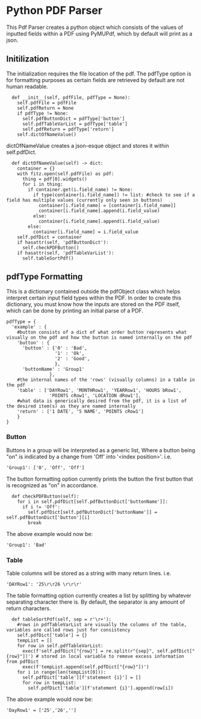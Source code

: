 # Python PDF Parser
This Pdf Parser creates a python object which consists of the values of inputted fields within a PDF using PyMUPdf, which by default will print as a json.

## Initilization

The initialization requires the file location of the pdf.
The pdfType option is for formatting purposes as certain fields are retrieved by default are not human readable.
```
  def __init__(self, pdfFile, pdfType = None):
    self.pdfFile = pdfFile
    self.pdfReturn = None
    if pdfType != None:
      self.pdfButtonDict = pdfType['button']
      self.pdfTableVarList = pdfType['table']
      self.pdfReturn = pdfType['return']
    self.dictOfNameValue()
```

dictOfNameValue creates a json-esque object and stores it within self.pdfDict.
```
  def dictOfNameValue(self) -> dict:
    container = {}
    with fitz.open(self.pdfFile) as pdf:
      thing = pdf[0].widgets()
      for i in thing:
        if container.get(i.field_name) != None:
          if type(container[i.field_name]) != list: #check to see if a field has multiple values (currently only seen in buttons)
            container[i.field_name] = [container[i.field_name]]
            container[i.field_name].append(i.field_value)
          else:
            container[i.field_name].append(i.field_value)
        else:
          container[i.field_name] = i.field_value
    self.pdfDict = container
    if hasattr(self, 'pdfButtonDict'):
      self.checkPDFButton()
    if hasattr(self, 'pdfTableVarList'):
      self.tableSortPdf()
```

## pdfType Formatting
This is a dictionary contained outside the pdfObject class which helps interpret certain input field types within the PDF.
In order to create this dictionary, you must know how the inputs are stored on the PDF itself, which can be done by printing an initial parse of a PDF.
```
pdfType = {
  'example' : {
    #button consists of a dict of what order button represents what visually on the pdf and how the button is named internally on the pdf
    'button' : {
      'button' : {'0' : 'Bad',
                  '1' : 'Ok',
                  '2' : 'Good',
                  },
      'buttonName' : 'Group1'
                },
    #the internal names of the 'rows' (visually columns) in a table in the pdf
    'table' : ['DAYRow1', 'MONTHRow1', 'YEARRow1', 'HOURS bRow1',
                'POINTS cRow1', 'LOCATION dRow1'],
    #what data is generically desired from the pdf, it is a list of the desired item(s) as they are named internally
    'return' : ['1 DATE', '5 NAME', 'POINTS cRow1']
    }
}
```
### Button
Buttons in a group will be interpreted as a generic list, Where a button being "on" is indicated by a change from 'Off' into '\<index position>'. i.e.
```
'Group1': ['0', 'Off', 'Off']
```

The button formatting option currently prints the button the first button that is recognized as "on" in accordance.
```
  def checkPDFButton(self):
    for i in self.pdfDict[self.pdfButtonDict['buttonName']]:
      if i != 'Off':
        self.pdfDict[self.pdfButtonDict['buttonName']] = self.pdfButtonDict['button'][i]
        break
```

The above example would now be:
```
'Group1': 'Bad'
```

### Table
Table columns will be stored as a string with many return lines. i.e.
```
'DAYRow1': '25\r\r26 \r\r\r'
```

The table formatting option currently creates a list by splitting by whatever separating character there is.
By default, the separator is any amount of return characters.
```
  def tableSortPdf(self, sep = r'\r+'):
    #rows in pdfTableVarList are visually the columns of the table, variables are called rows just for consistency
    self.pdfDict['table'] = {}
    tempList = []
    for row in self.pdfTableVarList:
      exec(f'self.pdfDict["{row}"] = re.split(r"{sep}", self.pdfDict["{row}"])') # stored in local variable to remove excess information from pdfDict
      exec(f'tempList.append(self.pdfDict["{row}"])')
    for i in range(len(tempList[0])):
      self.pdfDict['table'][f'statement {i}'] = []
      for row in tempList:
        self.pdfDict['table'][f'statement {i}'].append(row[i])
```

The above example would now be:
```
'DayRow1' = ['25','26','']
```
